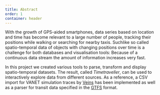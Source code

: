 ```yaml
---
title: Abstract
order: 1
container: header
---
```


With the growth of GPS-aided smartphones, data series based on location and time has become relevant to a large number of people, tracking their positions while walking or searching for nearby taxis. Suchlike so called spatio-temporal data of objects with changing positions over time is a challenge for both databases and visualisation tools: Because of a continuous data stream the amount of information increases very fast.

In this project we created various tools to parse, transform and display spatio-temporal datasets. The result, called *Timetraveller*, can be used to interactively explore data from different sources. As a reference, a CSV import for VANET simulation traces by [Veins](http://veins.car2x.org/) has been implemented as well as a parser for transit data specified in the [GTFS](https://developers.google.com/transit/gtfs/) format.
